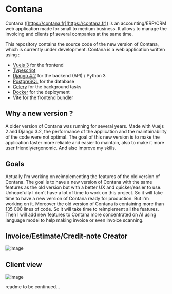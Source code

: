 # Contana

Contana ([https://contana.fr](https://contana.fr)) is an accounting/ERP/CRM web application made for small to medium business. 
It allows to manage the invoicing and clients pf several companies at the same time.

This repository contains the source code of the new version of Contana, which is currently under development.
Contana is a web application written using :

- [Vuejs 3](https://vuejs.org/) for the frontend
- [Typescript](https://www.typescriptlang.org/)
- [Django 4.2](https://www.djangoproject.com/) for the backend (API) / Python 3
- [PostgreSQL](https://www.postgresql.org/) for the database
- [Celery](https://docs.celeryproject.org/en/stable/) for the background tasks
- [Docker](https://www.docker.com/) for the deployment
- [Vite](https://vitejs.dev/) for the frontend bundler

## Why a new version ?

A older version of Contana was running for several years. 
Made with Vuejs 2 and Django 3.2, the performance of the application and the maintainability of the code were not optimal.
The goal of this new version is to make the application faster more reliable and easier to maintain, also to make it more user friendly/ergonomic. And also improve my skills.

## Goals

Actually I'm working on reimplementing the features of the old version of Contana. The goal is to have a new version of Contana with the same features as the old version but with a better UX and quicker/easier to use. Unhopefully I don't have a lot of time to work on this project. So it will take time to have a new version of Contana ready for production. But I'm working on it. Moreover the old version of Contana is containing more than 135 000 lines of code. So it will take time to reimplement all the features.
Then I will add new features to Contana more concentrated on AI using language model to help making invoice or even invoice scanning.

## Invoice/Estimate/Credit-note Creator
![image](https://github-production-user-asset-6210df.s3.amazonaws.com/64857347/258810844-7e048646-966a-41bf-b51d-649d266ddf1e.png)


## Client view
![image](https://github-production-user-asset-6210df.s3.amazonaws.com/64857347/258810494-4175b021-0580-41a4-977f-6d6677a732f7.png)

readme to be continued...

